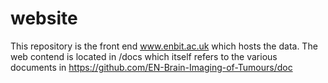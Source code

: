 # website

This repository is the front end www.enbit.ac.uk which hosts the data. 
The web contend is located in /docs which itself refers to the various documents in https://github.com/EN-Brain-Imaging-of-Tumours/doc
